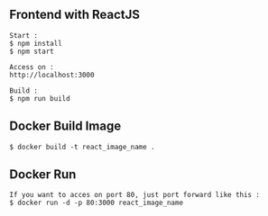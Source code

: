 ## Frontend with ReactJS

```
Start :
$ npm install
$ npm start

Access on :
http://localhost:3000

Build :
$ npm run build
```

## Docker Build Image
```
$ docker build -t react_image_name .
```

## Docker Run
```
If you want to acces on port 80, just port forward like this :
$ docker run -d -p 80:3000 react_image_name
```
